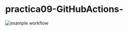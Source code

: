 # practica09-GitHubActions-


  ![example workflow]([https://github.com/github/docs/actions/workflows/main.yml/badge.svg](https://github.com/igmarco/practica09-GitHubActions/actions/workflows/ci-primer-wf.yml/badge.svg))

